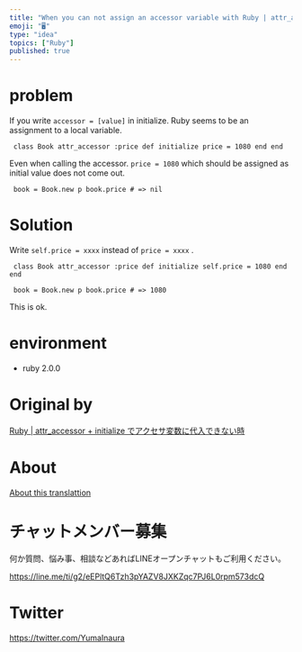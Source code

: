 ```yaml
---
title: "When you can not assign an accessor variable with Ruby | attr_accessor"
emoji: "🖥"
type: "idea"
topics: ["Ruby"]
published: true
---
```


# problem 

If you write `accessor = [value]` in initialize. Ruby seems to be an assignment to a local variable.

     class Book attr_accessor :price def initialize price = 1080 end end 

Even when calling the accessor. `price = 1080` which should be assigned as initial value does not come out.

     book = Book.new p book.price # => nil 

# Solution 

Write `self.price = xxxx` instead of `price = xxxx` .

     class Book attr_accessor :price def initialize self.price = 1080 end end 

     book = Book.new p book.price # => 1080 

This is ok.

# environment 

- ruby 2.0.0 


# Original by
[Ruby | attr_accessor + initialize でアクセサ変数に代入できない時](https://qiita.com/Yinaura/items/02c8bd7bd87cfa64ce6c)

# About

[About this translattion](https://qiita.com/YumaInaura/items/7f6fd1e9310a6816469a)








<!-- Update From Qiita API -->

# チャットメンバー募集


何か質問、悩み事、相談などあればLINEオープンチャットもご利用ください。

https://line.me/ti/g2/eEPltQ6Tzh3pYAZV8JXKZqc7PJ6L0rpm573dcQ





# Twitter


https://twitter.com/YumaInaura


<!-- Update From Qiita API -->


